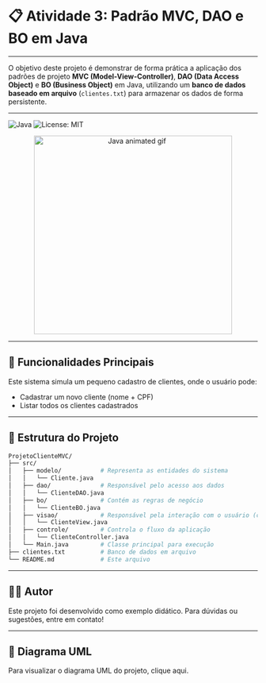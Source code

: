 # 📋 Atividade 3: Padrão MVC, DAO e BO em Java

---

O objetivo deste projeto é demonstrar de forma prática a aplicação dos padrões de projeto **MVC (Model-View-Controller)**, **DAO (Data Access Object)** e **BO (Business Object)** em Java, utilizando um **banco de dados baseado em arquivo** (`clientes.txt`) para armazenar os dados de forma persistente.

---

![Java](https://img.shields.io/badge/Java-ED8B00?style=for-the-badge&logo=java&logoColor=white)
![License: MIT](https://img.shields.io/badge/License-MIT-yellow.svg)

<p align="center">
  <img src="https://media.giphy.com/media/v1.Y2lkPTc5MGI3NjExaTd0bnhicnd3aHQzdGlidGZldmVyMzZ2bmF4eG03a3RvbW10eW9qbyZlcD12MV9naWZzX3NlYXJjaCZjdD1n/qgQUggAC3Pfv687qPC/giphy.gif" width="400" alt="Java animated gif">
</p>

---

## 🎯 Funcionalidades Principais

Este sistema simula um pequeno cadastro de clientes, onde o usuário pode:
- Cadastrar um novo cliente (nome + CPF)
- Listar todos os clientes cadastrados

---

## 🧱 Estrutura do Projeto

```bash
ProjetoClienteMVC/
├── src/
│   ├── modelo/           # Representa as entidades do sistema
│   │   └── Cliente.java
│   ├── dao/              # Responsável pelo acesso aos dados
│   │   └── ClienteDAO.java
│   ├── bo/               # Contém as regras de negócio
│   │   └── ClienteBO.java
│   ├── visao/            # Responsável pela interação com o usuário (console)
│   │   └── ClienteView.java
│   ├── controle/         # Controla o fluxo da aplicação
│   │   └── ClienteController.java
│   └── Main.java         # Classe principal para execução
├── clientes.txt          # Banco de dados em arquivo
└── README.md             # Este arquivo

```

---

## 👨‍💻 Autor

Este projeto foi desenvolvido como exemplo didático. Para dúvidas ou sugestões, entre em contato!

---

## 📄 Diagrama UML

Para visualizar o diagrama UML do projeto, clique aqui.